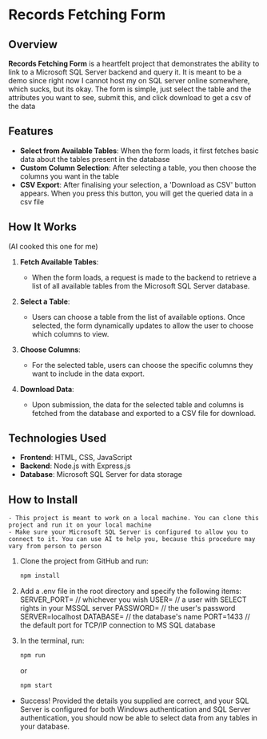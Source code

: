 # Records Fetching Form

## Overview

**Records Fetching Form** is a heartfelt project that demonstrates the ability to link to a Microsoft SQL Server backend and query it. It is meant to be a demo since right now I cannot host my on SQL server online somewhere, which sucks, but its okay. The form is simple, just select the table and the attributes you want to see, submit this, and click download to get a csv of the data

## Features

- **Select from Available Tables**: When the form loads, it first fetches basic data about the tables present in the database
- **Custom Column Selection**: After selecting a table, you then choose the columns you want in the table
- **CSV Export**: After finalising your selection, a 'Download as CSV' button appears. When you press this button, you will get the queried data in a csv file

## How It Works
(AI cooked this one for me)
1. **Fetch Available Tables**:
   - When the form loads, a request is made to the backend to retrieve a list of all available tables from the Microsoft SQL Server database.

2. **Select a Table**:
   - Users can choose a table from the list of available options. Once selected, the form dynamically updates to allow the user to choose which columns to view.

3. **Choose Columns**:
   - For the selected table, users can choose the specific columns they want to include in the data export.

4. **Download Data**:
   - Upon submission, the data for the selected table and columns is fetched from the database and exported to a CSV file for download.

## Technologies Used

- **Frontend**: HTML, CSS, JavaScript 
- **Backend**: Node.js with Express.js 
- **Database**: Microsoft SQL Server for data storage


## How to Install
    - This project is meant to work on a local machine. You can clone this project and run it on your local machine
    - Make sure your Microsoft SQL Server is configured to allow you to connect to it. You can use AI to help you, because this procedure may vary from person to person


1. Clone the project from GitHub and run:

   ```bash
   npm install

2. Add a .env file in the root directory and specify the following items:
    SERVER_PORT= // whichever you wish
    USER= // a user with SELECT rights in your MSSQL server
    PASSWORD= // the user's password
    SERVER=localhost
    DATABASE= // the database's name
    PORT=1433 // the default port for TCP/IP connection to MS SQL database

3. In the terminal, run:
    ```bash
   npm run 
   ```

   or

   ```bash
   npm start
   ```
- Success! Provided the details you supplied are correct, and your SQL Server is configured for both Windows authentication and SQL Server authentication, you should now be able to select data from any tables in your database.





